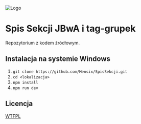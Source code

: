 ![Logo](https://github.com/Mensix/SpisSekcji/blob/master/logo.png)

# Spis Sekcji JBwA i tag-grupek

Repozytorium z kodem źródłowym.

## Instalacja na systemie Windows

1. `git clone https://github.com/Mensix/SpisSekcji.git`
2. `cd <lokalizacja>`
3. `npm install`
4. `npm run dev`

## Licencja

[WTFPL](https://choosealicense.com/licenses/wtfpl/)
